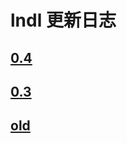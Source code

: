 # lndl 更新日志

## [0.4](/docs/change_logs/0-4.md)

## [0.3](/docs/change_logs/0-3.md)

## [old](/docs/change_logs/old.md)
